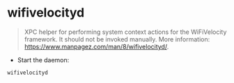 # wifivelocityd

> XPC helper for performing system context actions for the WiFiVelocity framework.
> It should not be invoked manually.
> More information: <https://www.manpagez.com/man/8/wifivelocityd/>.

- Start the daemon:

`wifivelocityd`
